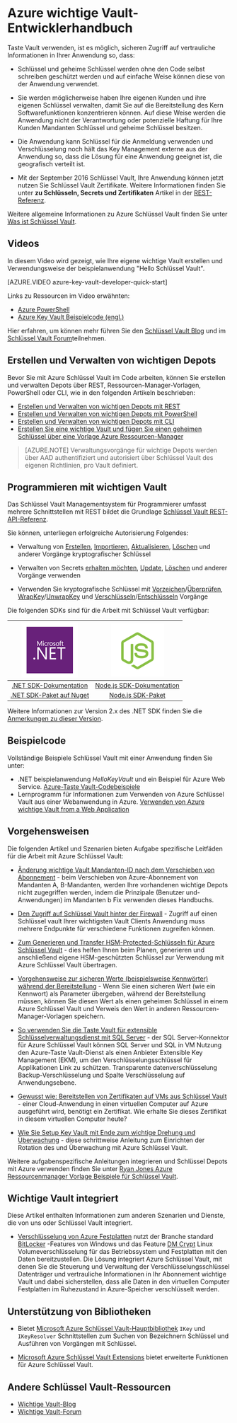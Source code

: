 <properties
   pageTitle="Wichtige Vault-Entwicklerhandbuch | Microsoft Azure"
   description="Azure-Taste Vault können Entwickler um kryptografische Schlüssel in der Microsoft Azure-Umgebung zu verwalten. "
   services="key-vault"
   documentationCenter=""
   authors="BrucePerlerMS"
   manager="mbaldwin"
   editor="bruceper" />
<tags
   ms.service="key-vault"
   ms.devlang="na"
   ms.topic="article"
   ms.tgt_pltfrm="na"
   ms.workload="identity"
   ms.date="10/03/2016"
   ms.author="bruceper" />

# <a name="azure-key-vault-developers-guide"></a>Azure wichtige Vault-Entwicklerhandbuch
Taste Vault verwenden, ist es möglich, sicheren Zugriff auf vertrauliche Informationen in Ihrer Anwendung so, dass:

- Schlüssel und geheime Schlüssel werden ohne den Code selbst schreiben geschützt werden und auf einfache Weise können diese von der Anwendung verwendet.
- Sie werden möglicherweise haben Ihre eigenen Kunden und ihre eigenen Schlüssel verwalten, damit Sie auf die Bereitstellung des Kern Softwarefunktionen konzentrieren können. Auf diese Weise werden die Anwendung nicht der Verantwortung oder potenzielle Haftung für Ihre Kunden Mandanten Schlüssel und geheime Schlüssel besitzen.
- Die Anwendung kann Schlüssel für die Anmeldung verwenden und Verschlüsselung noch hält das Key Management externe aus der Anwendung so, dass die Lösung für eine Anwendung geeignet ist, die geografisch verteilt ist.

- Mit der September 2016 Schlüssel Vault, Ihre Anwendung können jetzt nutzen Sie Schlüssel Vault Zertifikate. Weitere Informationen finden Sie unter **zu Schlüsseln, Secrets und Zertifikaten** Artikel in der [REST-Referenz](https://msdn.microsoft.com/library/azure/dn903623.aspx).

Weitere allgemeine Informationen zu Azure Schlüssel Vault finden Sie unter [Was ist Schlüssel Vault](key-vault-whatis.md).

## <a name="videos"></a>Videos
In diesem Video wird gezeigt, wie Ihre eigene wichtige Vault erstellen und Verwendungsweise der beispielanwendung "Hello Schlüssel Vault".

[AZURE.VIDEO azure-key-vault-developer-quick-start]

Links zu Ressourcen im Video erwähnten:
- [Azure PowerShell](http://go.microsoft.com/fwlink/p/?linkid=320376&clcid=0x409)
- [Azure Key Vault Beispielcode (engl.)](http://go.microsoft.com/fwlink/?LinkId=521527&clcid=0x409)

Hier erfahren, um können mehr führen Sie den [Schlüssel Vault Blog](http://aka.ms/kvblog) und im [Schlüssel Vault Forum](http://aka.ms/kvforum)teilnehmen.

## <a name="creating-and-managing-key-vaults"></a>Erstellen und Verwalten von wichtigen Depots

Bevor Sie mit Azure Schlüssel Vault im Code arbeiten, können Sie erstellen und verwalten Depots über REST, Ressourcen-Manager-Vorlagen, PowerShell oder CLI, wie in den folgenden Artikeln beschrieben:

- [Erstellen und Verwalten von wichtigen Depots mit REST](https://msdn.microsoft.com/library/azure/mt620024.aspx)
- [Erstellen und Verwalten von wichtigen Depots mit PowerShell](key-vault-get-started.md)
- [Erstellen und Verwalten von wichtigen Depots mit CLI](key-vault-manage-with-cli.md)
- [Erstellen Sie eine wichtige Vault und fügen Sie einen geheimen Schlüssel über eine Vorlage Azure Ressourcen-Manager](../resource-manager-template-keyvault.md)

>[AZURE.NOTE] Verwaltungsvorgänge für wichtige Depots werden über AAD authentifiziert und autorisiert über Schlüssel Vault des eigenen Richtlinien, pro Vault definiert.

## <a name="coding-with-key-vault"></a>Programmieren mit wichtigen Vault

Das Schlüssel Vault Managementsystem für Programmierer umfasst mehrere Schnittstellen mit REST bildet die Grundlage [Schlüssel Vault REST-API-Referenz](https://msdn.microsoft.com/library/azure/dn903609.aspx).

Sie können, unterliegen erfolgreiche Autorisierung Folgendes:

- Verwaltung von [Erstellen](https://msdn.microsoft.com/library/azure/dn903634.aspx), [Importieren](https://msdn.microsoft.com/library/azure/dn903626.aspx), [Aktualisieren](https://msdn.microsoft.com/library/azure/dn903616.aspx), [Löschen](https://msdn.microsoft.com/library/azure/dn903611.aspx) und anderer Vorgänge kryptografischer Schlüssel

- Verwalten von Secrets [erhalten möchten](https://msdn.microsoft.com/library/azure/dn903633.aspx), [Update](https://msdn.microsoft.com/library/azure/dn986818.aspx), [Löschen](https://msdn.microsoft.com/library/azure/dn903613.aspx) und anderer Vorgänge verwenden

- Verwenden Sie kryptografische Schlüssel mit [Vorzeichen](https://msdn.microsoft.com/library/azure/dn878096.aspx)/[Überprüfen](https://msdn.microsoft.com/library/azure/dn878082.aspx), [WrapKey](https://msdn.microsoft.com/library/azure/dn878066.aspx)/[UnwrapKey](https://msdn.microsoft.com/library/azure/dn878079.aspx) und [Verschlüsseln](https://msdn.microsoft.com/library/azure/dn878060.aspx)/[Entschlüsseln](https://msdn.microsoft.com/library/azure/dn878097.aspx) Vorgänge

Die folgenden SDKs sind für die Arbeit mit Schlüssel Vault verfügbar:

|[![.NET](./media/key-vault-developers-guide/msft.netlogo_purple.png)](https://msdn.microsoft.com/library/mt765854.aspx)|[![Node.js](./media/key-vault-developers-guide/nodejs.png)](http://azure.github.io/azure-sdk-for-node/azure-arm-keyvault/latest)
|:--:|:--:|
|[.NET SDK-Dokumentation](https://msdn.microsoft.com/library/mt765854.aspx)|[Node.js SDK-Dokumentation](http://azure.github.io/azure-sdk-for-node/azure-arm-keyvault/latest)|
|[.NET SDK-Paket auf Nuget](http://www.nuget.org/packages/Microsoft.Azure.KeyVault)|[Node.js SDK-Paket](https://www.npmjs.com/package/azure-keyvault)|

Weitere Informationen zur Version 2.x des .NET SDK finden Sie die [Anmerkungen zu dieser Version](key-vault-dotnet2api-release-notes.md).

## <a name="example-code"></a>Beispielcode
Vollständige Beispiele Schlüssel Vault mit einer Anwendung finden Sie unter:

- .NET beispielanwendung *HelloKeyVault* und ein Beispiel für Azure Web Service. [Azure-Taste Vault-Codebeispiele](http://www.microsoft.com/download/details.aspx?id=45343)
- Lernprogramm für Informationen zum Verwenden von Azure Schlüssel Vault aus einer Webanwendung in Azure. [Verwenden von Azure wichtige Vault from a Web Application](key-vault-use-from-web-application.md)

## <a name="how-tos"></a>Vorgehensweisen

Die folgenden Artikel und Szenarien bieten Aufgabe spezifische Leitfäden für die Arbeit mit Azure Schlüssel Vault:

- [Änderung wichtige Vault Mandanten-ID nach dem Verschieben von Abonnement](key-vault-subscription-move-fix.md) - beim Verschieben von Azure-Abonnement von Mandanten A, B-Mandanten, werden Ihre vorhandenen wichtige Depots nicht zugegriffen werden, indem die Prinzipale (Benutzer und-Anwendungen) im Mandanten b Fix verwenden dieses Handbuchs.
- [Den Zugriff auf Schlüssel Vault hinter der Firewall](key-vault-access-behind-firewall.md) - Zugriff auf einen Schlüssel vault Ihrer wichtigsten Vault Clients Anwendung muss mehrere Endpunkte für verschiedene Funktionen zugreifen können.

- [Zum Generieren und Transfer HSM-Protected-Schlüsseln für Azure Schlüssel Vault](key-vault-hsm-protected-keys.md) - dies helfen Ihnen beim Planen, generieren und anschließend eigene HSM-geschützten Schlüssel zur Verwendung mit Azure Schlüssel Vault übertragen.
- [Vorgehensweise zur sicheren Werte (beispielsweise Kennwörter) während der Bereitstellung](../resource-manager-keyvault-parameter.md) - Wenn Sie einen sicheren Wert (wie ein Kennwort) als Parameter übergeben, während der Bereitstellung müssen, können Sie diesen Wert als einen geheimen Schlüssel in einem Azure Schlüssel Vault und Verweis den Wert in anderen Ressourcen-Manager-Vorlagen speichern.
- [So verwenden Sie die Taste Vault für extensible Schlüsselverwaltungsdienst mit SQL Server](https://msdn.microsoft.com/library/dn198405.aspx) - der SQL Server-Konnektor für Azure Schlüssel Vault können SQL Server und SQL in VM Nutzung den Azure-Taste Vault-Dienst als einen Anbieter Extensible Key Management (EKM), um den Verschlüsselungsschlüssel für Applikationen Link zu schützen. Transparente datenverschlüsselung Backup-Verschlüsselung und Spalte Verschlüsselung auf Anwendungsebene.
- [Gewusst wie: Bereitstellen von Zertifikaten auf VMs aus Schlüssel Vault](https://blogs.technet.microsoft.com/kv/2015/07/14/deploy-certificates-to-vms-from-customer-managed-key-vault/) - einer Cloud-Anwendung in einen virtuellen Computer auf Azure ausgeführt wird, benötigt ein Zertifikat. Wie erhalte Sie dieses Zertifikat in diesem virtuellen Computer heute?
- [Wie Sie Setup Key Vault mit Ende zum wichtige Drehung und Überwachung](key-vault-key-rotation-log-monitoring.md) - diese schrittweise Anleitung zum Einrichten der Rotation des und Überwachung mit Azure Schlüssel Vault.

Weitere aufgabenspezifische Anleitungen integrieren und Schlüssel Depots mit Azure verwenden finden Sie unter [Ryan Jones Azure Ressourcenmanager Vorlage Beispiele für Schlüssel Vault](https://github.com/rjmax/ArmExamples/tree/master/keyvaultexamples).

## <a name="integrated-with-key-vault"></a>Wichtige Vault integriert

Diese Artikel enthalten Informationen zum anderen Szenarien und Dienste, die von uns oder Schlüssel Vault integriert.

- [Verschlüsselung von Azure Festplatten](../security/azure-security-disk-encryption.md) nutzt der Branche standard [BitLocker](https://technet.microsoft.com/library/cc732774.aspx) -Features von Windows und das Feature [DM Crypt](https://en.wikipedia.org/wiki/Dm-crypt) Linux Volumeverschlüsselung für das Betriebssystem und Festplatten mit den Daten bereitzustellen. Die Lösung integriert Azure Schlüssel Vault, mit denen Sie die Steuerung und Verwaltung der Verschlüsselungsschlüssel Datenträger und vertrauliche Informationen in Ihr Abonnement wichtige Vault und dabei sicherstellen, dass alle Daten in den virtuellen Computer Festplatten im Ruhezustand in Azure-Speicher verschlüsselt werden.


## <a name="supporting-libraries"></a>Unterstützung von Bibliotheken

- Bietet [Microsoft Azure Schlüssel Vault-Hauptbibliothek](http://www.nuget.org/packages/Microsoft.Azure.KeyVault.Core) `IKey` und `IKeyResolver` Schnittstellen zum Suchen von Bezeichnern Schlüssel und Ausführen von Vorgängen mit Schlüssel.

- [Microsoft Azure Schlüssel Vault Extensions](http://www.nuget.org/packages/Microsoft.Azure.KeyVault.Extensions) bietet erweiterte Funktionen für Azure Schlüssel Vault.

## <a name="other-key-vault-resources"></a>Andere Schlüssel Vault-Ressourcen
- [Wichtige Vault-Blog](http://aka.ms/kvblog)
- [Wichtige Vault-Forum](http://aka.ms/kvforum)
